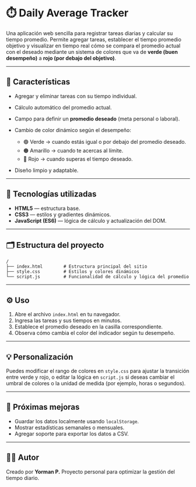 # ⏱️ Daily Average Tracker

Una aplicación web sencilla para registrar tareas diarias y calcular su tiempo promedio.
Permite agregar tareas, establecer el tiempo promedio objetivo y visualizar en tiempo real cómo se compara el promedio actual con el deseado mediante un sistema de colores que va de **verde (buen desempeño)** a **rojo (por debajo del objetivo)**.

---

## 🚀 Características

* Agregar y eliminar tareas con su tiempo individual.
* Cálculo automático del promedio actual.
* Campo para definir un **promedio deseado** (meta personal o laboral).
* Cambio de color dinámico según el desempeño:

  * 🟢 Verde → cuando estás igual o por debajo del promedio deseado.
  * 🟠 Amarillo → cuando te acercas al límite.
  * 🔴 Rojo → cuando superas el tiempo deseado.
* Diseño limpio y adaptable.

---

## 🧩 Tecnologías utilizadas

* **HTML5** — estructura base.
* **CSS3** — estilos y gradientes dinámicos.
* **JavaScript (ES6)** — lógica de cálculo y actualización del DOM.

---

## 🗂️ Estructura del proyecto

```
/
├── index.html        # Estructura principal del sitio
├── style.css         # Estilos y colores dinámicos
└── script.js         # Funcionalidad de cálculo y lógica del promedio
```

---

## ⚙️ Uso

1. Abre el archivo `index.html` en tu navegador.
2. Ingresa las tareas y sus tiempos en minutos.
3. Establece el promedio deseado en la casilla correspondiente.
4. Observa cómo cambia el color del indicador según tu desempeño.

---

## 💡 Personalización

Puedes modificar el rango de colores en `style.css` para ajustar la transición entre verde y rojo, o editar la lógica en `script.js` si deseas cambiar el umbral de colores o la unidad de medida (por ejemplo, horas o segundos).

---

## 🧠 Próximas mejoras

* Guardar los datos localmente usando `localStorage`.
* Mostrar estadísticas semanales o mensuales.
* Agregar soporte para exportar los datos a CSV.

---

## 🧑‍💻 Autor

Creado por **Yorman P.**
Proyecto personal para optimizar la gestión del tiempo diario.
